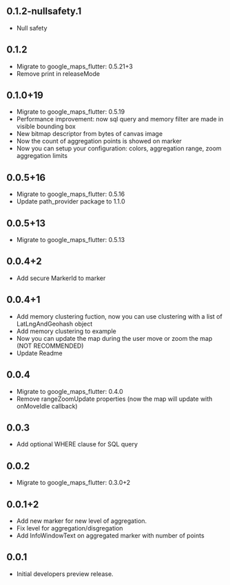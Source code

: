## 0.1.2-nullsafety.1

* Null safety

## 0.1.2

* Migrate to google_maps_flutter: 0.5.21+3
* Remove print in releaseMode

## 0.1.0+19

* Migrate to google_maps_flutter: 0.5.19
* Performance improvement: now sql query and memory filter are made in visible bounding box
* New bitmap descriptor from bytes of canvas image
* Now the count of aggregation points is showed on marker
* Now you can setup your configuration: colors, aggregation range, zoom aggregation limits


## 0.0.5+16

* Migrate to google_maps_flutter: 0.5.16
* Update path_provider package to 1.1.0

## 0.0.5+13

* Migrate to google_maps_flutter: 0.5.13

## 0.0.4+2

* Add secure MarkerId to marker


## 0.0.4+1

* Add memory clustering fuction, now you can use clustering with a list of LatLngAndGeohash object
* Add memory clustering to example
* Now you can update the map during the user move or zoom the map (NOT RECOMMENDED)
* Update Readme 

## 0.0.4

* Migrate to google_maps_flutter: 0.4.0
* Remove rangeZoomUpdate properties (now the map will update with onMoveIdle callback)

## 0.0.3

* Add optional WHERE clause for SQL query

## 0.0.2

* Migrate to google_maps_flutter: 0.3.0+2

## 0.0.1+2

* Add new marker for new level of aggregation.
* Fix level for aggregation/disgregation
* Add InfoWindowText on aggregated marker with number of points

## 0.0.1

* Initial developers preview release.
